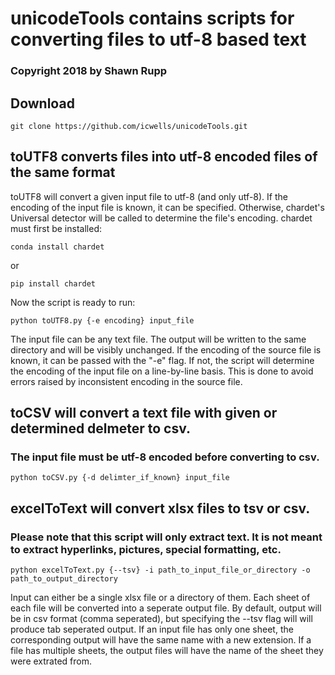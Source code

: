 # unicodeTools contains scripts for converting files to utf-8 based text
### Copyright 2018 by Shawn Rupp

## Download 

	git clone https://github.com/icwells/unicodeTools.git

## toUTF8 converts files into utf-8 encoded files of the same format
toUTF8 will convert a given input file to utf-8 (and only utf-8). If the encoding of the input file is known, it can be specified. 
Otherwise, chardet's Universal detector will be called to determine the file's encoding. chardet must first be installed:

	conda install chardet

or

	pip install chardet

Now the script is ready to run:

	python toUTF8.py {-e encoding} input_file

The input file can be any text file. The output will be written to the same directory and will be visibly unchanged. If the encoding 
of the source file is known, it can be passed with the "-e" flag. If not, the script will determine the encoding of the input file 
on a line-by-line basis. This is done to avoid errors raised by inconsistent encoding in the source file.

## toCSV will convert a text file with given or determined delmeter to csv. 
### The input file must be utf-8 encoded before converting to csv. 

	python toCSV.py {-d delimter_if_known} input_file

## excelToText will convert xlsx files to tsv or csv. 
### Please note that this script will only extract text. It is not meant to extract hyperlinks, pictures, special formatting, etc.


	python excelToText.py {--tsv} -i path_to_input_file_or_directory -o path_to_output_directory

Input can either be a single xlsx file or a directory of them. Each sheet of each file will be converted into a seperate output file. 
By default, output will be in csv format (comma seperated), but specifying the --tsv flag will will produce tab seperated output. 
If an input file has only one sheet, the corresponding output will have the same name with a new extension. 
If a file has multiple sheets, the output files will have the name of the sheet they were extrated from. 
